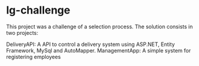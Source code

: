 # lg-challenge
This project was a challenge of a selection process. The solution consists in two projects:

DeliveryAPI: A API to control a delivery system using ASP.NET, Entity Framework, MySql and AutoMapper.
ManagementApp: A simple system for registering employees
